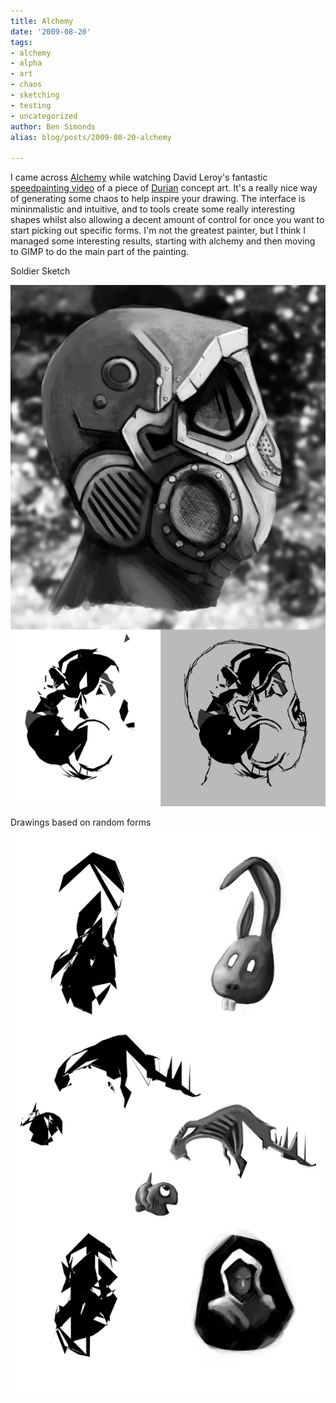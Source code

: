 ```yaml
---
title: Alchemy
date: '2009-08-20'
tags:
- alchemy
- alpha
- art
- chaos
- sketching
- testing
- uncategorized
author: Ben Simonds
alias: blog/posts/2009-08-20-alchemy

---
```


I came across [Alchemy](http://al.chemy.org/) while watching David Leroy's fantastic [speedpainting video](http://www.vimeo.com/6143607) of a piece of [Durian](http://durian.blender.org/) concept art. It's a really nice way of generating some chaos to help inspire your drawing. The interface is mininmalistic and intuitive, and to tools create some really interesting shapes whilst also allowing a decent amount of control for once you want to start picking out specific forms. I'm not the greatest painter, but I think I managed some interesting results, starting with alchemy and then moving to GIMP to do the main part of the painting. 

Soldier Sketch

![Soldier Sketch ><](/images/old/trooper_alchmey_tall.png)


Drawings based on random forms
![Drawings based on random forms ><](/images/old/randoms_alchemy.png)


